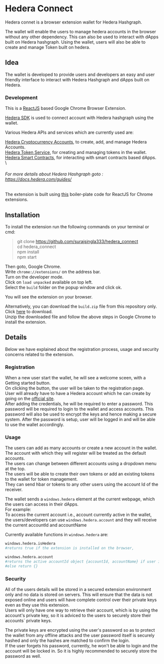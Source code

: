 # Hedera Connect

Hedera connet is a browser extension wallet for Hedera Hashgraph. 

The wallet will enable the users to manage hedera accounts in the browser without any other dependency. This can also be used to interact with dApps built on Hedera hashgraph. Using the wallet, users will also be able to create and manage Token built on hedera.

## Idea
The wallet is developed to provide users and developers an easy and user friendly interface to interact with Hedera Hashgraph and dApps built on Hedera.

### Development
This is a [ReactJS](https://reactjs.org/) based Google Chrome Browser Extension.

[Hedera SDK](https://docs.hedera.com/guides/docs/sdks) is used to connect account with Hedera hashgraph using the wallet.

Various Hedera APIs and services which are currently used are:

[Hedera Cryptocurrency Accounts](https://docs.hedera.com/guides/docs/hedera-api/cryptocurrency-accounts), to create, add, and manage Hedera Accounts. \
[Hedera Token Service](https://docs.hedera.com/guides/docs/hedera-api/token-service), for creating and managing tokens in the wallet. \
[Hedera Smart Contracts](https://docs.hedera.com/guides/docs/hedera-api/smart-contracts), for interacting with smart contracts based dApps. \

###### For more details about Hedera Hashgraph goto :  https://docs.hedera.com/guides/

The extension is built using [this](https://github.com/tshaddix/webext-redux-examples/tree/master/clicker-key) boiler-plate code for ReactJS for Chrome extensions.

## Installation

To install the extension run the following commands on your terminal or cmd:

> git clone https://github.com/surajsingla333/hedera_connect \
> cd hedera_connect\
> npm install\
> npm start

Then goto, Google Chrome.\
Write `chrome://extensions/` on the address bar.\
Turn on the developer mode.\
Click on `load unpacked` available on top left.\
Select the `build` folder on the popup window and click ok.

You will see the extension on your browser.

Alternatively, you can download the `build.zip` file from this repository only. Click [here](https://github.com/surajsingla333/hedera_connect/blob/main/build.zip) to download.\
Unzip the downloaded file and follow the above steps in Google Chrome to install the extension.


## Details
Below we have explained about the registration process, usage and security concerns related to the extension. 


### Registration
When a new user start the wallet, he will see a welcome sceen, with a Getting started button. \
On clicking the button, the user will be taken to the registration page. \
User will already have to have a Hedera account which he can create by going on the [official site](https://portal.hedera.com/login). \
After adding the credentials, he will be required to enter a password. This password will be required to login to the wallet and access accounts. This password will also be used to encrypt the keys and hence making a secure system.
After the password is setup, user will be logged in and will be able to use the wallet accordingly.

### Usage
The users can add as many accounts or create a new account in the wallet. The account with which they will register will be treated as the default accounts.\
The users can change between different accounts using a dropdown menu at the top.\
The users will be able to create their own tokens or add an existing tokens to the wallet for token management. \
They can send hbar or tokens to any other users using the account Id of the receiver. 

The wallet sends a `windows.hedera` element at the current webpage, which the users can access in their dApps.\
For example:\
  To access the current account i.e., account currently active in the wallet, the users/developers can use `windows.hedera.account` and they will receive the current accountId and accountName

  Currently available functions in `windows.hedera` are:
  ```python
  windows.hedera.isHedera 
  #returns true if the extension is installed on the browser,

  windows.hedera.account 
  #returns the active accountId object {accountId, accountName} if user is loggedIn to the extension, 
  #else return {}
  ```

### Security
All of the users details will be stored in a secured extension environment only and no data is stored on servers. This will ensure that the data is not exposed online and users will have complete control over their private keys even as they use this extension.\
Users will only have one way to retrieve their account, which is by using the account's private key, so it is adviced to the users to securely store their accounts` private keys.

The private keys are encrypted using the user's password so as to protect the wallet from any offline attacks and the user password itself is securely hashed and only the hashes are matched to confirm the login. \
If the user forgets his password, currently, he won't be able to login and the account will be locked in. So it is highly recommended to securely store the password as well.

